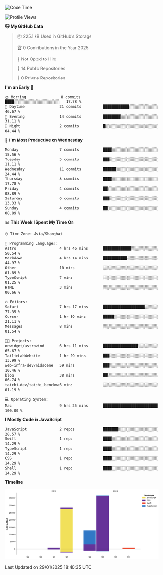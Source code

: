 <!--
**PascalDai/PascalDai** is a ✨ _special_ ✨ repository because its `README.md` (this file) appears on your GitHub profile.

Here are some ideas to get you started:

- 🔭 I’m currently working on ...
- 🌱 I’m currently learning ...
- 👯 I’m looking to collaborate on ...
- 🤔 I’m looking for help with ...
- 💬 Ask me about ...
- 📫 How to reach me: ...
- 😄 Pronouns: ...
- ⚡ Fun fact: ...
-->

<!--START_SECTION:waka-->
![Code Time](http://img.shields.io/badge/Code%20Time-801%20hrs%2046%20mins-blue)

![Profile Views](http://img.shields.io/badge/Profile%20Views-0-blue)

**🐱 My GitHub Data** 

> 📦 225.1 kB Used in GitHub's Storage 
 > 
> 🏆 0 Contributions in the Year 2025
 > 
> 🚫 Not Opted to Hire
 > 
> 📜 14 Public Repositories 
 > 
> 🔑 0 Private Repositories 
 > 
**I'm an Early 🐤** 

```text
🌞 Morning                8 commits           ████░░░░░░░░░░░░░░░░░░░░░   17.78 % 
🌆 Daytime                21 commits          ████████████░░░░░░░░░░░░░   46.67 % 
🌃 Evening                14 commits          ████████░░░░░░░░░░░░░░░░░   31.11 % 
🌙 Night                  2 commits           █░░░░░░░░░░░░░░░░░░░░░░░░   04.44 % 
```
📅 **I'm Most Productive on Wednesday** 

```text
Monday                   7 commits           ████░░░░░░░░░░░░░░░░░░░░░   15.56 % 
Tuesday                  5 commits           ███░░░░░░░░░░░░░░░░░░░░░░   11.11 % 
Wednesday                11 commits          ██████░░░░░░░░░░░░░░░░░░░   24.44 % 
Thursday                 8 commits           ████░░░░░░░░░░░░░░░░░░░░░   17.78 % 
Friday                   4 commits           ██░░░░░░░░░░░░░░░░░░░░░░░   08.89 % 
Saturday                 6 commits           ███░░░░░░░░░░░░░░░░░░░░░░   13.33 % 
Sunday                   4 commits           ██░░░░░░░░░░░░░░░░░░░░░░░   08.89 % 
```


📊 **This Week I Spent My Time On** 

```text
🕑︎ Time Zone: Asia/Shanghai

💬 Programming Languages: 
Astro                    4 hrs 46 mins       █████████████░░░░░░░░░░░░   50.54 % 
Markdown                 4 hrs 14 mins       ███████████░░░░░░░░░░░░░░   44.97 % 
Other                    10 mins             ░░░░░░░░░░░░░░░░░░░░░░░░░   01.89 % 
TypeScript               7 mins              ░░░░░░░░░░░░░░░░░░░░░░░░░   01.25 % 
HTML                     3 mins              ░░░░░░░░░░░░░░░░░░░░░░░░░   00.66 % 

🔥 Editors: 
Safari                   7 hrs 17 mins       ███████████████████░░░░░░   77.35 % 
Cursor                   1 hr 59 mins        █████░░░░░░░░░░░░░░░░░░░░   21.11 % 
Messages                 8 mins              ░░░░░░░░░░░░░░░░░░░░░░░░░   01.54 % 

🐱‍💻 Projects: 
onwidget/astrowind       6 hrs 11 mins       ████████████████░░░░░░░░░   65.67 % 
TailinLabWebsite         1 hr 19 mins        ███░░░░░░░░░░░░░░░░░░░░░░   13.99 % 
web-infra-dev/midscene   59 mins             ███░░░░░░░░░░░░░░░░░░░░░░   10.46 % 
blog                     38 mins             ██░░░░░░░░░░░░░░░░░░░░░░░   06.74 % 
taichi-dev/taichi_benchma6 mins              ░░░░░░░░░░░░░░░░░░░░░░░░░   01.19 % 

💻 Operating System: 
Mac                      9 hrs 25 mins       █████████████████████████   100.00 % 
```

**I Mostly Code in JavaScript** 

```text
JavaScript               2 repos             ███████░░░░░░░░░░░░░░░░░░   28.57 % 
Swift                    1 repo              ████░░░░░░░░░░░░░░░░░░░░░   14.29 % 
TypeScript               1 repo              ████░░░░░░░░░░░░░░░░░░░░░   14.29 % 
CSS                      1 repo              ████░░░░░░░░░░░░░░░░░░░░░   14.29 % 
Shell                    1 repo              ████░░░░░░░░░░░░░░░░░░░░░   14.29 % 
```



**Timeline**

![Lines of Code chart](https://raw.githubusercontent.com/PascalDai/PascalDai/main/assets/bar_graph.png)


 Last Updated on 29/01/2025 18:40:35 UTC
<!--END_SECTION:waka-->
